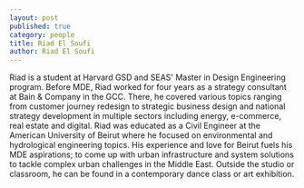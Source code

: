 ```yaml
---
layout: post
published: true
category: people
title: Riad El Soufi
author: Riad El Soufi
---
```

Riad is a student at Harvard GSD and SEAS' Master in Design Engineering program. Before MDE, Riad worked for four years as a strategy consultant at Bain & Company in the GCC. There, he covered various topics ranging from customer journey redesign to strategic business design and national strategy development in multiple sectors including energy, e-commerce, real estate and digital. Riad was educated as a Civil Engineer at the American University of Beirut where he focused on environmental and hydrological engineering topics. His experience and love for Beirut fuels his MDE aspirations; to come up with urban infrastructure and system solutions to tackle complex urban challenges in the Middle East. Outside the studio or classroom, he can be found in a contemporary dance class or art exhibition.  

